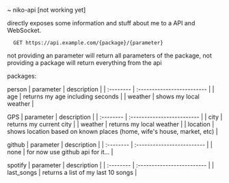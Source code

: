 ~ niko-api [not working yet]

directly exposes some information and stuff about me to a API and WebSocket.
```http
  GET https://api.example.com/{package}/{parameter}
```
not providing an parameter will return all parameters of the package, not providing a package will return everything from the api

packages:

person
| parameter | description                |
| :-------- | :------------------------- |
| age | returns my age including seconds |
| weather | shows my local weather |

GPS
| parameter | description                |
| :-------- | :------------------------- |
| city | returns my current city |
| weather | returns my local weather |
| location | shows location based on known places (home, wife's house, market, etc) |

github
| parameter | description                |
| :-------- | :------------------------- |
| none | for now use github api for it... |

spotify
| parameter | description                |
| :-------- | :------------------------- |
| last_songs | returns a list of my last 10 songs |
</details>
